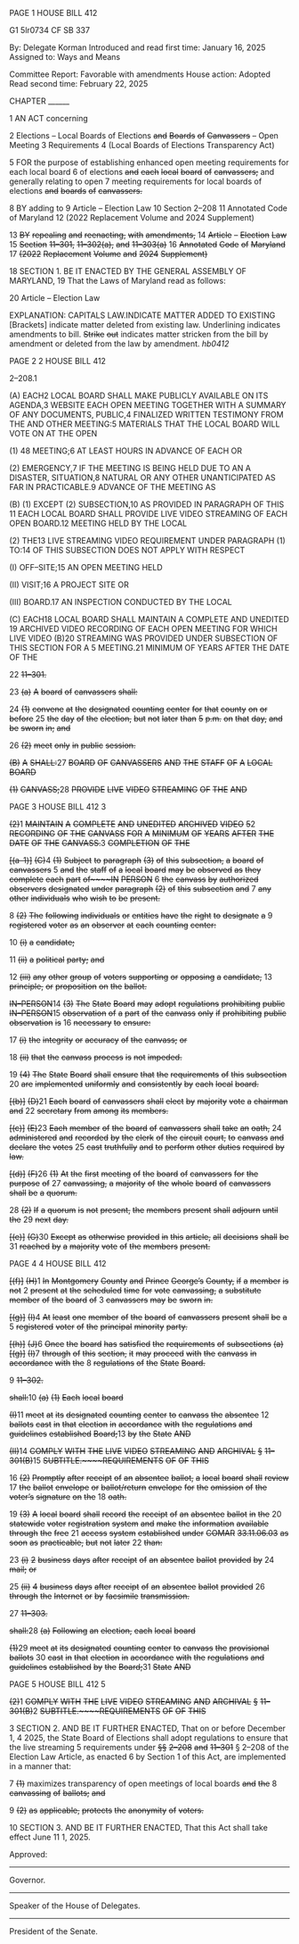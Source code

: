 PAGE 1
HOUSE BILL 412

G1 5lr0734
CF SB 337

By: Delegate Korman
Introduced and read first time: January 16, 2025
Assigned to: Ways and Means

Committee Report: Favorable with amendments
House action: Adopted
Read second time: February 22, 2025

CHAPTER ______

1 AN ACT concerning

2 Elections – Local Boards of Elections ~~and~~ ~~Boards~~ ~~of~~ ~~Canvassers~~ – Open Meeting
3 Requirements
4 (Local Boards of Elections Transparency Act)

5 FOR the purpose of establishing enhanced open meeting requirements for each local board
6 of elections ~~and~~ ~~each~~ ~~local~~ ~~board~~ ~~of~~ ~~canvassers;~~ and generally relating to open
7 meeting requirements for local boards of elections ~~and~~ ~~boards~~ ~~of~~ ~~canvassers.~~

8 BY adding to
9 Article – Election Law
10 Section 2–208
11 Annotated Code of Maryland
12 (2022 Replacement Volume and 2024 Supplement)

13 ~~BY~~ ~~repealing~~ ~~and~~ ~~reenacting,~~ ~~with~~ ~~amendments,~~
14 ~~Article~~ ~~–~~ ~~Election~~ ~~Law~~
15 ~~Section~~ ~~11–301,~~ ~~11–302(a),~~ ~~and~~ ~~11–303(a)~~
16 ~~Annotated~~ ~~Code~~ ~~of~~ ~~Maryland~~
17 ~~(2022~~ ~~Replacement~~ ~~Volume~~ ~~and~~ ~~2024~~ ~~Supplement)~~

18 SECTION 1. BE IT ENACTED BY THE GENERAL ASSEMBLY OF MARYLAND,
19 That the Laws of Maryland read as follows:

20 Article – Election Law

EXPLANATION: CAPITALS LAW.INDICATE MATTER ADDED TO EXISTING
[Brackets] indicate matter deleted from existing law.
Underlining indicates amendments to bill.
~~Strike~~ ~~out~~ indicates matter stricken from the bill by amendment or deleted from the law by
amendment. *hb0412*

PAGE 2
2 HOUSE BILL 412

2–208.1

(A) EACH2 LOCAL BOARD SHALL MAKE PUBLICLY AVAILABLE ON ITS
AGENDA,3 WEBSITE EACH OPEN MEETING TOGETHER WITH A SUMMARY OF ANY
DOCUMENTS, PUBLIC,4 FINALIZED WRITTEN TESTIMONY FROM THE AND OTHER
MEETING:5 MATERIALS THAT THE LOCAL BOARD WILL VOTE ON AT THE OPEN

(1) 48 MEETING;6 AT LEAST HOURS IN ADVANCE OF EACH OR

(2) EMERGENCY,7 IF THE MEETING IS BEING HELD DUE TO AN A
DISASTER, SITUATION,8 NATURAL OR ANY OTHER UNANTICIPATED AS FAR IN
PRACTICABLE.9 ADVANCE OF THE MEETING AS

(B) (1) EXCEPT (2) SUBSECTION,10 AS PROVIDED IN PARAGRAPH OF THIS
11 EACH LOCAL BOARD SHALL PROVIDE LIVE VIDEO STREAMING OF EACH OPEN
BOARD.12 MEETING HELD BY THE LOCAL

(2) THE13 LIVE STREAMING VIDEO REQUIREMENT UNDER PARAGRAPH
(1) TO:14 OF THIS SUBSECTION DOES NOT APPLY WITH RESPECT

(I) OFF–SITE;15 AN OPEN MEETING HELD

(II) VISIT;16 A PROJECT SITE OR

(III) BOARD.17 AN INSPECTION CONDUCTED BY THE LOCAL

(C) EACH18 LOCAL BOARD SHALL MAINTAIN A COMPLETE AND UNEDITED
19 ARCHIVED VIDEO RECORDING OF EACH OPEN MEETING FOR WHICH LIVE VIDEO
(B)20 STREAMING WAS PROVIDED UNDER SUBSECTION OF THIS SECTION FOR A
5 MEETING.21 MINIMUM OF YEARS AFTER THE DATE OF THE

22 ~~11–301.~~

23 ~~(a)~~ ~~A~~ ~~board~~ ~~of~~ ~~canvassers~~ ~~shall:~~

24 ~~(1)~~ ~~convene~~ ~~at~~ ~~the~~ ~~designated~~ ~~counting~~ ~~center~~ ~~for~~ ~~that~~ ~~county~~ ~~on~~ ~~or~~ ~~before~~
25 ~~the~~ ~~day~~ ~~of~~ ~~the~~ ~~election,~~ ~~but~~ ~~not~~ ~~later~~ ~~than~~ ~~5~~ ~~p.m.~~ ~~on~~ ~~that~~ ~~day,~~ ~~and~~ ~~be~~ ~~sworn~~ ~~in;~~ ~~and~~

26 ~~(2)~~ ~~meet~~ ~~only~~ ~~in~~ ~~public~~ ~~session.~~

~~(B)~~ ~~A~~ ~~SHALL:~~27 ~~BOARD~~ ~~OF~~ ~~CANVASSERS~~ ~~AND~~ ~~THE~~ ~~STAFF~~ ~~OF~~ ~~A~~ ~~LOCAL~~ ~~BOARD~~

~~(1)~~ ~~CANVASS;~~28 ~~PROVIDE~~ ~~LIVE~~ ~~VIDEO~~ ~~STREAMING~~ ~~OF~~ ~~THE~~ ~~AND~~

PAGE 3
HOUSE BILL 412 3

~~(2)~~1 ~~MAINTAIN~~ ~~A~~ ~~COMPLETE~~ ~~AND~~ ~~UNEDITED~~ ~~ARCHIVED~~ ~~VIDEO~~
~~5~~2 ~~RECORDING~~ ~~OF~~ ~~THE~~ ~~CANVASS~~ ~~FOR~~ ~~A~~ ~~MINIMUM~~ ~~OF~~ ~~YEARS~~ ~~AFTER~~ ~~THE~~ ~~DATE~~ ~~OF~~ ~~THE~~
~~CANVASS.~~3 ~~COMPLETION~~ ~~OF~~ ~~THE~~

~~[(a–1)]~~ ~~(C)~~4 ~~(1)~~ ~~Subject~~ ~~to~~ ~~paragraph~~ ~~(3)~~ ~~of~~ ~~this~~ ~~subsection,~~ ~~a~~ ~~board~~ ~~of~~ ~~canvassers~~
5 ~~and~~ ~~the~~ ~~staff~~ ~~of~~ ~~a~~ ~~local~~ ~~board~~ ~~may~~ ~~be~~ ~~observed~~ ~~as~~ ~~they~~ ~~complete~~ ~~each~~ ~~part~~ ~~of~~~~IN~~ ~~PERSON~~
6 ~~the~~ ~~canvass~~ ~~by~~ ~~authorized~~ ~~observers~~ ~~designated~~ ~~under~~ ~~paragraph~~ ~~(2)~~ ~~of~~ ~~this~~ ~~subsection~~ ~~and~~
7 ~~any~~ ~~other~~ ~~individuals~~ ~~who~~ ~~wish~~ ~~to~~ ~~be~~ ~~present.~~

8 ~~(2)~~ ~~The~~ ~~following~~ ~~individuals~~ ~~or~~ ~~entities~~ ~~have~~ ~~the~~ ~~right~~ ~~to~~ ~~designate~~ ~~a~~
9 ~~registered~~ ~~voter~~ ~~as~~ ~~an~~ ~~observer~~ ~~at~~ ~~each~~ ~~counting~~ ~~center:~~

10 ~~(i)~~ ~~a~~ ~~candidate;~~

11 ~~(ii)~~ ~~a~~ ~~political~~ ~~party;~~ ~~and~~

12 ~~(iii)~~ ~~any~~ ~~other~~ ~~group~~ ~~of~~ ~~voters~~ ~~supporting~~ ~~or~~ ~~opposing~~ ~~a~~ ~~candidate,~~
13 ~~principle,~~ ~~or~~ ~~proposition~~ ~~on~~ ~~the~~ ~~ballot.~~

~~IN–PERSON~~14 ~~(3)~~ ~~The~~ ~~State~~ ~~Board~~ ~~may~~ ~~adopt~~ ~~regulations~~ ~~prohibiting~~ ~~public~~
~~IN–PERSON~~15 ~~observation~~ ~~of~~ ~~a~~ ~~part~~ ~~of~~ ~~the~~ ~~canvass~~ ~~only~~ ~~if~~ ~~prohibiting~~ ~~public~~ ~~observation~~ ~~is~~
16 ~~necessary~~ ~~to~~ ~~ensure:~~

17 ~~(i)~~ ~~the~~ ~~integrity~~ ~~or~~ ~~accuracy~~ ~~of~~ ~~the~~ ~~canvass;~~ ~~or~~

18 ~~(ii)~~ ~~that~~ ~~the~~ ~~canvass~~ ~~process~~ ~~is~~ ~~not~~ ~~impeded.~~

19 ~~(4)~~ ~~The~~ ~~State~~ ~~Board~~ ~~shall~~ ~~ensure~~ ~~that~~ ~~the~~ ~~requirements~~ ~~of~~ ~~this~~ ~~subsection~~
20 ~~are~~ ~~implemented~~ ~~uniformly~~ ~~and~~ ~~consistently~~ ~~by~~ ~~each~~ ~~local~~ ~~board.~~

~~[(b)]~~ ~~(D)~~21 ~~Each~~ ~~board~~ ~~of~~ ~~canvassers~~ ~~shall~~ ~~elect~~ ~~by~~ ~~majority~~ ~~vote~~ ~~a~~ ~~chairman~~ ~~and~~
22 ~~secretary~~ ~~from~~ ~~among~~ ~~its~~ ~~members.~~

~~[(c)]~~ ~~(E)~~23 ~~Each~~ ~~member~~ ~~of~~ ~~the~~ ~~board~~ ~~of~~ ~~canvassers~~ ~~shall~~ ~~take~~ ~~an~~ ~~oath,~~
24 ~~administered~~ ~~and~~ ~~recorded~~ ~~by~~ ~~the~~ ~~clerk~~ ~~of~~ ~~the~~ ~~circuit~~ ~~court,~~ ~~to~~ ~~canvass~~ ~~and~~ ~~declare~~ ~~the~~ ~~votes~~
25 ~~cast~~ ~~truthfully~~ ~~and~~ ~~to~~ ~~perform~~ ~~other~~ ~~duties~~ ~~required~~ ~~by~~ ~~law.~~

~~[(d)]~~ ~~(F)~~26 ~~(1)~~ ~~At~~ ~~the~~ ~~first~~ ~~meeting~~ ~~of~~ ~~the~~ ~~board~~ ~~of~~ ~~canvassers~~ ~~for~~ ~~the~~ ~~purpose~~ ~~of~~
27 ~~canvassing,~~ ~~a~~ ~~majority~~ ~~of~~ ~~the~~ ~~whole~~ ~~board~~ ~~of~~ ~~canvassers~~ ~~shall~~ ~~be~~ ~~a~~ ~~quorum.~~

28 ~~(2)~~ ~~If~~ ~~a~~ ~~quorum~~ ~~is~~ ~~not~~ ~~present,~~ ~~the~~ ~~members~~ ~~present~~ ~~shall~~ ~~adjourn~~ ~~until~~ ~~the~~
29 ~~next~~ ~~day.~~

~~[(e)]~~ ~~(G)~~30 ~~Except~~ ~~as~~ ~~otherwise~~ ~~provided~~ ~~in~~ ~~this~~ ~~article,~~ ~~all~~ ~~decisions~~ ~~shall~~ ~~be~~
31 ~~reached~~ ~~by~~ ~~a~~ ~~majority~~ ~~vote~~ ~~of~~ ~~the~~ ~~members~~ ~~present.~~

PAGE 4
4 HOUSE BILL 412

~~[(f)]~~ ~~(H)~~1 ~~In~~ ~~Montgomery~~ ~~County~~ ~~and~~ ~~Prince~~ ~~George’s~~ ~~County,~~ ~~if~~ ~~a~~ ~~member~~ ~~is~~ ~~not~~
2 ~~present~~ ~~at~~ ~~the~~ ~~scheduled~~ ~~time~~ ~~for~~ ~~vote~~ ~~canvassing,~~ ~~a~~ ~~substitute~~ ~~member~~ ~~of~~ ~~the~~ ~~board~~ ~~of~~
3 ~~canvassers~~ ~~may~~ ~~be~~ ~~sworn~~ ~~in.~~

~~[(g)]~~ ~~(I)~~4 ~~At~~ ~~least~~ ~~one~~ ~~member~~ ~~of~~ ~~the~~ ~~board~~ ~~of~~ ~~canvassers~~ ~~present~~ ~~shall~~ ~~be~~ ~~a~~
5 ~~registered~~ ~~voter~~ ~~of~~ ~~the~~ ~~principal~~ ~~minority~~ ~~party.~~

~~[(h)]~~ ~~(J)~~6 ~~Once~~ ~~the~~ ~~board~~ ~~has~~ ~~satisfied~~ ~~the~~ ~~requirements~~ ~~of~~ ~~subsections~~ ~~(a)~~
~~[(g)]~~ ~~(I)~~7 ~~through~~ ~~of~~ ~~this~~ ~~section,~~ ~~it~~ ~~may~~ ~~proceed~~ ~~with~~ ~~the~~ ~~canvass~~ ~~in~~ ~~accordance~~ ~~with~~ ~~the~~
8 ~~regulations~~ ~~of~~ ~~the~~ ~~State~~ ~~Board.~~

9 ~~11–302.~~

~~shall:~~10 ~~(a)~~ ~~(1)~~ ~~Each~~ ~~local~~ ~~board~~

~~(I)~~11 ~~meet~~ ~~at~~ ~~its~~ ~~designated~~ ~~counting~~ ~~center~~ ~~to~~ ~~canvass~~ ~~the~~ ~~absentee~~
12 ~~ballots~~ ~~cast~~ ~~in~~ ~~that~~ ~~election~~ ~~in~~ ~~accordance~~ ~~with~~ ~~the~~ ~~regulations~~ ~~and~~ ~~guidelines~~ ~~established~~
~~Board;~~13 ~~by~~ ~~the~~ ~~State~~ ~~AND~~

~~(II)~~14 ~~COMPLY~~ ~~WITH~~ ~~THE~~ ~~LIVE~~ ~~VIDEO~~ ~~STREAMING~~ ~~AND~~ ~~ARCHIVAL~~
~~§~~ ~~11–301(B)~~15 ~~SUBTITLE.~~~~REQUIREMENTS~~ ~~OF~~ ~~OF~~ ~~THIS~~

16 ~~(2)~~ ~~Promptly~~ ~~after~~ ~~receipt~~ ~~of~~ ~~an~~ ~~absentee~~ ~~ballot,~~ ~~a~~ ~~local~~ ~~board~~ ~~shall~~ ~~review~~
17 ~~the~~ ~~ballot~~ ~~envelope~~ ~~or~~ ~~ballot/return~~ ~~envelope~~ ~~for~~ ~~the~~ ~~omission~~ ~~of~~ ~~the~~ ~~voter’s~~ ~~signature~~ ~~on~~ ~~the~~
18 ~~oath.~~

19 ~~(3)~~ ~~A~~ ~~local~~ ~~board~~ ~~shall~~ ~~record~~ ~~the~~ ~~receipt~~ ~~of~~ ~~an~~ ~~absentee~~ ~~ballot~~ ~~in~~ ~~the~~
20 ~~statewide~~ ~~voter~~ ~~registration~~ ~~system~~ ~~and~~ ~~make~~ ~~the~~ ~~information~~ ~~available~~ ~~through~~ ~~the~~ ~~free~~
21 ~~access~~ ~~system~~ ~~established~~ ~~under~~ ~~COMAR~~ ~~33.11.06.03~~ ~~as~~ ~~soon~~ ~~as~~ ~~practicable,~~ ~~but~~ ~~not~~ ~~later~~
22 ~~than:~~

23 ~~(i)~~ ~~2~~ ~~business~~ ~~days~~ ~~after~~ ~~receipt~~ ~~of~~ ~~an~~ ~~absentee~~ ~~ballot~~ ~~provided~~ ~~by~~
24 ~~mail;~~ ~~or~~

25 ~~(ii)~~ ~~4~~ ~~business~~ ~~days~~ ~~after~~ ~~receipt~~ ~~of~~ ~~an~~ ~~absentee~~ ~~ballot~~ ~~provided~~
26 ~~through~~ ~~the~~ ~~Internet~~ ~~or~~ ~~by~~ ~~facsimile~~ ~~transmission.~~

27 ~~11–303.~~

~~shall:~~28 ~~(a)~~ ~~Following~~ ~~an~~ ~~election,~~ ~~each~~ ~~local~~ ~~board~~

~~(1)~~29 ~~meet~~ ~~at~~ ~~its~~ ~~designated~~ ~~counting~~ ~~center~~ ~~to~~ ~~canvass~~ ~~the~~ ~~provisional~~ ~~ballots~~
30 ~~cast~~ ~~in~~ ~~that~~ ~~election~~ ~~in~~ ~~accordance~~ ~~with~~ ~~the~~ ~~regulations~~ ~~and~~ ~~guidelines~~ ~~established~~ ~~by~~ ~~the~~
~~Board;~~31 ~~State~~ ~~AND~~

PAGE 5
HOUSE BILL 412 5

~~(2)~~1 ~~COMPLY~~ ~~WITH~~ ~~THE~~ ~~LIVE~~ ~~VIDEO~~ ~~STREAMING~~ ~~AND~~ ~~ARCHIVAL~~
~~§~~ ~~11–301(B)~~2 ~~SUBTITLE.~~~~REQUIREMENTS~~ ~~OF~~ ~~OF~~ ~~THIS~~

3 SECTION 2. AND BE IT FURTHER ENACTED, That on or before December 1,
4 2025, the State Board of Elections shall adopt regulations to ensure that the live streaming
5 requirements under ~~§§~~ ~~2–208~~ ~~and~~ ~~11–301~~ § 2–208 of the Election Law Article, as enacted
6 by Section 1 of this Act, are implemented in a manner that:

7 ~~(1)~~ maximizes transparency of open meetings of local boards ~~and~~ ~~the~~
8 ~~canvassing~~ ~~of~~ ~~ballots;~~ ~~and~~

9 ~~(2)~~ ~~as~~ ~~applicable,~~ ~~protects~~ ~~the~~ ~~anonymity~~ ~~of~~ ~~voters.~~

10 SECTION 3. AND BE IT FURTHER ENACTED, That this Act shall take effect June
11 1, 2025.

Approved:

________________________________________________________________________________
Governor.

________________________________________________________________________________
Speaker of the House of Delegates.

________________________________________________________________________________
President of the Senate.